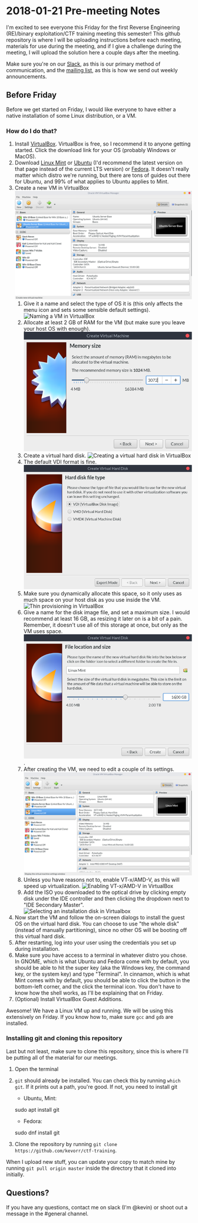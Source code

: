 # 2018-01-21 Pre-meeting Notes

I'm excited to see everyone this Friday for the first Reverse Engineering
(RE)/binary exploitation/CTF training meeting this semester! This github
repository is where I will be uploading instructions before each meeting,
materials for use during the meeting, and if I give a challenge during the
meeting, I will upload the solution here a couple days after the meeting.

Make sure you're on our [Slack](https://wcscusf.slack.com/signup), as this is
our primary method of communication, and the [mailing
list](http://lists.acomp.usf.edu/mailman/listinfo/wcsc), as this is how we send
out weekly announcements.

## Before Friday

Before we get started on Friday, I would like everyone to have either a native
installation of some Linux distribution, or a VM.

### How do I do that?

1. Install [VirtualBox](https://www.virtualbox.org/wiki/Downloads). VirtualBox
   is free, so I recommend it to anyone getting started. Click the download link
   for your OS (probably Windows or MacOS).
2. Download [Linux Mint](https://linuxmint.com/edition.php?id=246) or
   [Ubuntu](https://linuxmint.com/edition.php?id=246) (I'd recommend the latest
   version on that page instead of the current LTS version) or
   [Fedora](https://getfedora.org/en/workstation/download/). It doesn't really
   matter which distro we're running, but there are tons of guides out there for
   Ubuntu, and 99% of what applies to Ubuntu applies to Mint.
3. Create a new VM in VirtualBox ![New button in VirtualBox](images/newvm.png)
   1. Give it a name and select the type of OS it is (this only affects the menu
      icon and sets some sensible default settings). ![Naming a VM in
      VirtualBox](images/namevm.png)
   2. Allocate at least 2 GB of RAM for the VM (but make sure you leave your
      host OS with enough). ![Allocating RAM in VirtualBox](images/ram.png)
   3. Create a virtual hard disk. ![Creating a virtual hard disk in
      VirtualBox](images/storage.png)
   4. The default VDI format is fine. ![](images/storagetype.png)
   5. Make sure you dynamically allocate this space, so it only uses as much
      space on your host disk as you use inside the VM. ![Thin provisioning in
      VirtualBox](dynamically_allocated.png)
   6. Give a name for the disk image file, and set a maximum size. I would
      recommend at least 16 GB, as resizing it later on is a bit of a pain.
      Remember, it doesn't use all of this storage at once, but only as the VM
      uses space. ![Maximum disk image size](images/storagespace.png).
   7. After creating the VM, we need to edit a couple of its settings.
      ![Settings button in VirtualBox](images/settings.png)
   8. Unless you have reasons not to, enable VT-x/AMD-V, as this will speed up
      virtualization. ![Enabling VT-x/AMD-V in
      VirtualBox](images/virtualization.png)
   9. Add the ISO you downloaded to the optical drive by clicking empty disk
      under the IDE controller and then clicking the dropdown next to "IDE
      Secondary Master". ![Selecting an installation disk in
      Virtualbox](images/disk.png)
4. Now start the VM and follow the on-screen dialogs to install the guest OS on
   the virtual hard disk. You can choose to use "the whole disk" (instead of
   manually partitioning), since no other OS will be booting off this virtual
   hard disk.
5. After restarting, log into your user using the credentials you set up during
   installation.
6. Make sure you have access to a terminal in whatever distro you chose. In
   GNOME, which is what Ubuntu and Fedora come with by default, you should be
   able to hit the super key (aka the Windows key, the command key, or the
   system key) and type "Terminal". In cinnamon, which is what Mint comes with
   by default, you should be able to click the button in the bottom-left corner,
   and the click the terminal icon. You don't have to know how the shell works,
   as I'll be explaining that on Friday.
7. (Optional) Install VirtualBox Guest Additions.

Awesome! We have a Linux VM up and running. We will be using this extensively on
Friday. If you know how to, make sure `gcc` and `gdb` are installed.


### Installing git and cloning this repository

Last but not least, make sure to clone this repository, since this is where I'll
be putting all of the material for our meetings.

1. Open the terminal
2. `git` should already be installed. You can check this by running `which git`.
   If it prints out a path, you're good. If not, you need to install git
   * Ubuntu, Mint:

    sudo apt install git
    <type in password>

   * Fedora:

    sudo dnf install git
    <type in password>

3. Clone the repository by running `git clone https://github.com/kevorr/ctf-training`.

When I upload new stuff, you can update your copy to match mine by running `git
pull origin master` inside the directory that it cloned into initially.

## Questions?

If you have any questions, contact me on slack (I'm @kevin) or shoot out a
message in the #general channel.
